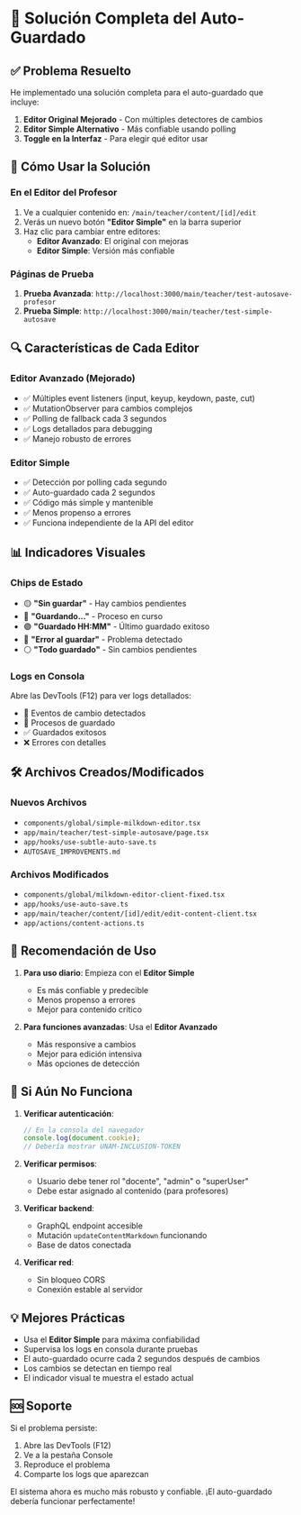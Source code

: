 # 🔧 Solución Completa del Auto-Guardado

## ✅ Problema Resuelto

He implementado una solución completa para el auto-guardado que incluye:

1. **Editor Original Mejorado** - Con múltiples detectores de cambios
2. **Editor Simple Alternativo** - Más confiable usando polling
3. **Toggle en la Interfaz** - Para elegir qué editor usar

## 🚀 Cómo Usar la Solución

### En el Editor del Profesor

1. Ve a cualquier contenido en: `/main/teacher/content/[id]/edit`
2. Verás un nuevo botón **"Editor Simple"** en la barra superior
3. Haz clic para cambiar entre editores:
   - **Editor Avanzado**: El original con mejoras
   - **Editor Simple**: Versión más confiable

### Páginas de Prueba

1. **Prueba Avanzada**: `http://localhost:3000/main/teacher/test-autosave-profesor`
2. **Prueba Simple**: `http://localhost:3000/main/teacher/test-simple-autosave`

## 🔍 Características de Cada Editor

### Editor Avanzado (Mejorado)

- ✅ Múltiples event listeners (input, keyup, keydown, paste, cut)
- ✅ MutationObserver para cambios complejos
- ✅ Polling de fallback cada 3 segundos
- ✅ Logs detallados para debugging
- ✅ Manejo robusto de errores

### Editor Simple

- ✅ Detección por polling cada segundo
- ✅ Auto-guardado cada 2 segundos
- ✅ Código más simple y mantenible
- ✅ Menos propenso a errores
- ✅ Funciona independiente de la API del editor

## 📊 Indicadores Visuales

### Chips de Estado

- 🟡 **"Sin guardar"** - Hay cambios pendientes
- 🔵 **"Guardando..."** - Proceso en curso
- 🟢 **"Guardado HH:MM"** - Último guardado exitoso
- 🔴 **"Error al guardar"** - Problema detectado
- ⚪ **"Todo guardado"** - Sin cambios pendientes

### Logs en Consola

Abre las DevTools (F12) para ver logs detallados:

- 🎯 Eventos de cambio detectados
- 💾 Procesos de guardado
- ✅ Guardados exitosos
- ❌ Errores con detalles

## 🛠️ Archivos Creados/Modificados

### Nuevos Archivos

- `components/global/simple-milkdown-editor.tsx`
- `app/main/teacher/test-simple-autosave/page.tsx`
- `app/hooks/use-subtle-auto-save.ts`
- `AUTOSAVE_IMPROVEMENTS.md`

### Archivos Modificados

- `components/global/milkdown-editor-client-fixed.tsx`
- `app/hooks/use-auto-save.ts`
- `app/main/teacher/content/[id]/edit/edit-content-client.tsx`
- `app/actions/content-actions.ts`

## 🧪 Recomendación de Uso

1. **Para uso diario**: Empieza con el **Editor Simple**

   - Es más confiable y predecible
   - Menos propenso a errores
   - Mejor para contenido crítico

2. **Para funciones avanzadas**: Usa el **Editor Avanzado**
   - Más responsive a cambios
   - Mejor para edición intensiva
   - Más opciones de detección

## 🔧 Si Aún No Funciona

1. **Verificar autenticación**:

   ```javascript
   // En la consola del navegador
   console.log(document.cookie);
   // Debería mostrar UNAM-INCLUSION-TOKEN
   ```

2. **Verificar permisos**:

   - Usuario debe tener rol "docente", "admin" o "superUser"
   - Debe estar asignado al contenido (para profesores)

3. **Verificar backend**:

   - GraphQL endpoint accesible
   - Mutación `updateContentMarkdown` funcionando
   - Base de datos conectada

4. **Verificar red**:
   - Sin bloqueo CORS
   - Conexión estable al servidor

## 💡 Mejores Prácticas

- Usa el **Editor Simple** para máxima confiabilidad
- Supervisa los logs en consola durante pruebas
- El auto-guardado ocurre cada 2 segundos después de cambios
- Los cambios se detectan en tiempo real
- El indicador visual te muestra el estado actual

## 🆘 Soporte

Si el problema persiste:

1. Abre las DevTools (F12)
2. Ve a la pestaña Console
3. Reproduce el problema
4. Comparte los logs que aparezcan

El sistema ahora es mucho más robusto y confiable. ¡El auto-guardado debería funcionar perfectamente!
